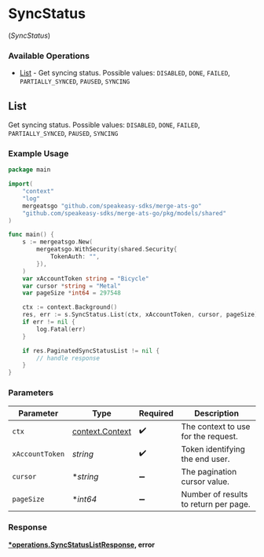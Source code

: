 # SyncStatus
(*SyncStatus*)

### Available Operations

* [List](#list) - Get syncing status. Possible values: `DISABLED`, `DONE`, `FAILED`, `PARTIALLY_SYNCED`, `PAUSED`, `SYNCING`

## List

Get syncing status. Possible values: `DISABLED`, `DONE`, `FAILED`, `PARTIALLY_SYNCED`, `PAUSED`, `SYNCING`

### Example Usage

```go
package main

import(
	"context"
	"log"
	mergeatsgo "github.com/speakeasy-sdks/merge-ats-go"
	"github.com/speakeasy-sdks/merge-ats-go/pkg/models/shared"
)

func main() {
    s := mergeatsgo.New(
        mergeatsgo.WithSecurity(shared.Security{
            TokenAuth: "",
        }),
    )
    var xAccountToken string = "Bicycle"
    var cursor *string = "Metal"
    var pageSize *int64 = 297548

    ctx := context.Background()
    res, err := s.SyncStatus.List(ctx, xAccountToken, cursor, pageSize)
    if err != nil {
        log.Fatal(err)
    }

    if res.PaginatedSyncStatusList != nil {
        // handle response
    }
}
```

### Parameters

| Parameter                                             | Type                                                  | Required                                              | Description                                           |
| ----------------------------------------------------- | ----------------------------------------------------- | ----------------------------------------------------- | ----------------------------------------------------- |
| `ctx`                                                 | [context.Context](https://pkg.go.dev/context#Context) | :heavy_check_mark:                                    | The context to use for the request.                   |
| `xAccountToken`                                       | *string*                                              | :heavy_check_mark:                                    | Token identifying the end user.                       |
| `cursor`                                              | **string*                                             | :heavy_minus_sign:                                    | The pagination cursor value.                          |
| `pageSize`                                            | **int64*                                              | :heavy_minus_sign:                                    | Number of results to return per page.                 |


### Response

**[*operations.SyncStatusListResponse](../../models/operations/syncstatuslistresponse.md), error**


